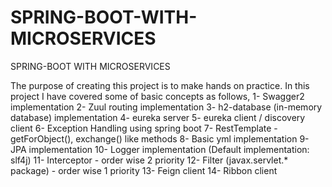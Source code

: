 # SPRING-BOOT-WITH-MICROSERVICES
SPRING-BOOT WITH MICROSERVICES

The purpose of creating this project is to make hands on practice. In this project I have covered some of basic concepts as follows,
1- Swagger2 implementation
2- Zuul routing implementation
3- h2-database (in-memory database) implementation
4- eureka server
5- eureka client / discovery client
6- Exception Handling using spring boot
7- RestTemplate - getForObject(), exchange() like methods
8- Basic yml implementation
9- JPA implementation
10- Logger implementation (Default implementation: slf4j)
11- Interceptor - order wise 2 priority
12- Filter (javax.servlet.* package) - order wise 1 priority
13- Feign client
14- Ribbon client
